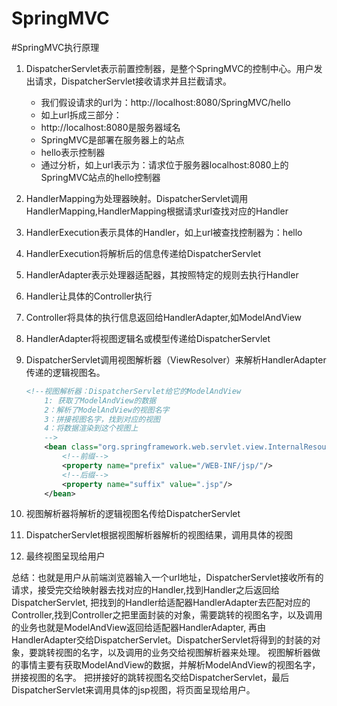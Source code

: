 # SpringMVC
#SpringMVC执行原理
1. DispatcherServlet表示前置控制器，是整个SpringMVC的控制中心。用户发出请求，DispatcherServlet接收请求并且拦截请求。

   -  我们假设请求的url为：http://localhost:8080/SpringMVC/hello
   -  如上url拆成三部分：
   -  http://localhost:8080是服务器域名
   -  SpringMVC是部署在服务器上的站点
   -  hello表示控制器
   -  通过分析，如上url表示为：请求位于服务器localhost:8080上的SpringMVC站点的hello控制器

2. HandlerMapping为处理器映射。DispatcherServlet调用HandlerMapping,HandlerMapping根据请求url查找对应的Handler

3. HandlerExecution表示具体的Handler，如上url被查找控制器为：hello

4. HandlerExecution将解析后的信息传递给DispatcherServlet

5. HandlerAdapter表示处理器适配器，其按照特定的规则去执行Handler

6. Handler让具体的Controller执行

7. Controller将具体的执行信息返回给HandlerAdapter,如ModelAndView

8. HandlerAdapter将视图逻辑名或模型传递给DispatcherServlet 

9. DispatcherServlet调用视图解析器（ViewResolver）来解析HandlerAdapter传递的逻辑视图名。

   ```xml
   <!--视图解析器：DispatcherServlet给它的ModelAndView
       1: 获取了ModelAndView的数据
       2：解析了ModelAndView的视图名字
       3：拼接视图名字，找到对应的视图
       4：将数据渲染到这个视图上
       -->
       <bean class="org.springframework.web.servlet.view.InternalResourceViewResolver" id="internalResourceViewResolver">
           <!--前缀-->
           <property name="prefix" value="/WEB-INF/jsp/"/>
           <!--后缀-->
           <property name="suffix" value=".jsp"/>
       </bean>
   ```

   

10. 视图解析器将解析的逻辑视图名传给DispatcherServlet

11. DispatcherServlet根据视图解析器解析的视图结果，调用具体的视图

12. 最终视图呈现给用户

    

总结：也就是用户从前端浏览器输入一个url地址，DispatcherServlet接收所有的请求，接受完交给映射器去找对应的Handler,找到Handler之后返回给DispatcherServlet, 
把找到的Handler给适配器HandlerAdapter去匹配对应的Controller,找到Controller之把里面封装的对象，需要跳转的视图名字，以及调用的业务也就是ModelAndView返回给适配器HandlerAdapter,
再由HandlerAdapter交给DispatcherServlet。DispatcherServlet将得到的封装的对象，要跳转视图的名字，以及调用的业务交给视图解析器来处理。
视图解析器做的事情主要有获取ModelAndView的数据，并解析ModelAndView的视图名字，拼接视图的名字。
把拼接好的跳转视图名交给DispatcherServlet，最后DispatcherServlet来调用具体的jsp视图，将页面呈现给用户。
